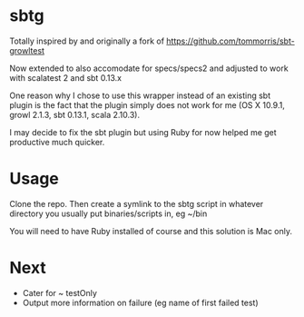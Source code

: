 sbtg
====

Totally inspired by and originally a fork of https://github.com/tommorris/sbt-growltest

Now extended to also accomodate for specs/specs2 and adjusted to work with scalatest 2 and sbt 0.13.x

One reason why I chose to use this wrapper instead of an existing sbt plugin is the fact that the plugin simply does not work for me (OS X 10.9.1, growl 2.1.3, sbt 0.13.1, scala 2.10.3).

I may decide to fix the sbt plugin but using Ruby for now helped me get productive much quicker.

Usage
=====

Clone the repo. Then create a symlink to the sbtg script in whatever directory you usually put binaries/scripts in, eg ~/bin

You will need to have Ruby installed of course and this solution is Mac only.


Next
====

- Cater for ~ testOnly
- Output more information on failure (eg name of first failed test)
